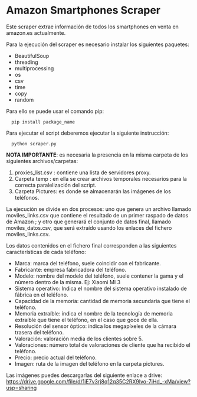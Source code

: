 # Amazon Smartphones Scraper
Este scraper extrae información de todos los smartphones en venta en amazon.es actualmente.  

Para la ejecución del scraper es necesario instalar los siguientes paquetes:  

* BeautifulSoup
* threading
* multiprocessing
* os
* csv
* time
* copy
* random

Para ello se puede usar el comando pip:  
```
  pip install package_name
```


Para ejecutar el script deberemos ejecutar la siguiente instrucción:
```
  python scraper.py
```
__NOTA IMPORTANTE__: es necesaria la presencia en la misma carpeta de los siguientes archivos/carpetas:

1. proxies_list.csv : contiene una lista de servidores proxy.
2. Carpeta temp : en ella se crear archivos temporales necesarios para la correcta paralelización del script.
3. Carpeta Pictures: es donde se almacenarán las imágenes de los teléfonos.

La ejecución se divide en dos procesos: uno que genera un archivo llamado moviles_links.csv que contiene el resultado de un primer raspado de datos de Amazon ; y otro que generará el conjunto de datos final, llamado moviles_datos.csv, que será extraído usando los enlaces del fichero moviles_links.csv.

Los datos contenidos en el fichero final corresponden a las siguientes características de cada teléfono:
* Marca: marca del teléfono, suele coincidir con el fabricante.
* Fabricante: empresa fabricadora del teléfono.
* Modelo: nombre del modelo del teléfono, suele contener la gama y el número dentro de la misma. Ej: Xiaomi MI 3
* Sistema operativo: Indica el nombre del sistema operativo instalado de fábrica en el teléfono.
* Capacidad de la memoria: cantidad de memoria secundaria que tiene el teléfono.
* Memoria extraíble: indica el nombre de la tecnología de memoria extraíble que tiene el teléfono, en el caso que goce de ella.
* Resolución del sensor óptico: indica los megapíxeles de la cámara trasera del teléfono.
* Valoración: valoración media de los clientes sobre 5.
* Valoraciones: número total de valoraciones de cliente que ha recibido el teléfono. 
* Precio: precio actual del teléfono.
* Imagen: ruta de la imagen del teléfono en la carpeta pictures.

Las imágenes puedes descargarlas del siguiente enlace a drive: https://drive.google.com/file/d/1iE7v3rj8q12q35C2RX9lvo-7iHd_-xMa/view?usp=sharing
